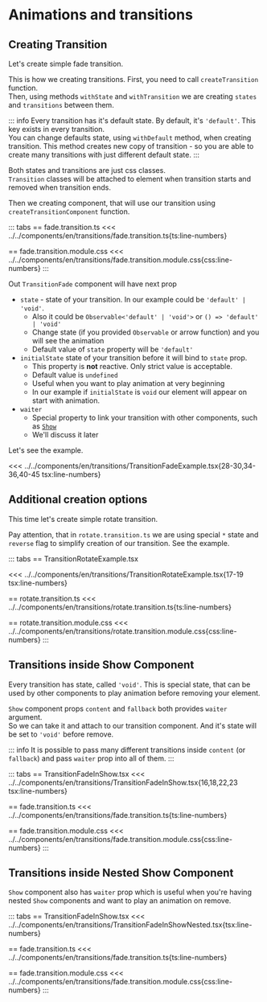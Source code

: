 # Animations and transitions

<script setup>
import Demo from '../../components/tools/Demo.vue'
import { TransitionFadeExample } from '../../components/en/transitions/TransitionFadeExample.tsx'
import { TransitionRotateExample } from '../../components/en/transitions/TransitionRotateExample.tsx'
import { TransitionFadeInShow } from '../../components/en/transitions/TransitionFadeInShow.tsx'
import { TransitionFadeInShowNested } from '../../components/en/transitions/TransitionFadeInShowNested.tsx'

</script>

## Creating Transition

Let's create simple fade transition.

This is how we creating transitions. First, you need to call `createTransition` function.  
Then, using  methods `withState` and `withTransition` we are creating `states` and `transitions` between them.

::: info
Every transition has it's default state. By default, it's `'default'`. This key exists in every transition.  
You can change defaults state, using `withDefault` method, when creating transition. 
This method creates new copy of transition - so you are able to create many transitions with just different default state.
:::

Both states and transitions are just css classes.  
`Transition` classes will be attached to element when transition starts and removed when transition ends.

Then we creating component, that will use our transition using `createTransitionComponent` function.

::: tabs
== fade.transition.ts
<<< ../../components/en/transitions/fade.transition.ts{ts:line-numbers}

== fade.transition.module.css
<<< ../../components/en/transitions/fade.transition.module.css{css:line-numbers}
:::

Out `TransitionFade` component will have next prop
 * `state` - state of your transition. In our example could be `'default' | 'void'`.
   * Also it could be `Observable<'default' | 'void'>` or `() => 'default' | 'void'`
   * Change state (if you provided `Observable` or arrow function) and you will see the animation
   * Default value of `state` property will be `'default'`
 * `initialState` state of your transition before it will bind to `state` prop.
   * This property is **not** reactive. Only strict value is acceptable. 
   * Default value is `undefined`
   * Useful when you want to play animation at very beginning
   * In our example if `initialState` is `void` our element will appear on start with animation.
 * `waiter` 
   * Special property to link your transition with other components, such as [`Show`](./conditional-rendering.md)
   * We'll discuss it later

Let's see the example.

<<< ../../components/en/transitions/TransitionFadeExample.tsx{28-30,34-36,40-45 tsx:line-numbers}

<Demo align-start :is="TransitionFadeExample" />

## Additional creation options

This time let's create simple rotate transition.

Pay attention, that in `rotate.transition.ts` we are using special `*` state and `reverse` flag to simplify creation of our transition.
See the example.

::: tabs
== TransitionRotateExample.tsx

<<< ../../components/en/transitions/TransitionRotateExample.tsx{17-19 tsx:line-numbers}

== rotate.transition.ts
<<< ../../components/en/transitions/rotate.transition.ts{ts:line-numbers}

== rotate.transition.module.css
<<< ../../components/en/transitions/rotate.transition.module.css{css:line-numbers}
:::

<Demo align-start :is="TransitionRotateExample" />


## Transitions inside Show Component

Every transition has state, called `'void'`.
This is special state, that can be used by other components to play animation before removing your element.

`Show` component props `content` and `fallback` both provides `waiter` argument.  
So we can take it and attach to our transition component. And it's state will be set to `'void'` before remove.

::: info
It is possible to pass many different transitions inside `content` (or `fallback`) and pass `waiter` prop into all of them. 
:::

::: tabs
== TransitionFadeInShow.tsx
<<< ../../components/en/transitions/TransitionFadeInShow.tsx{16,18,22,23 tsx:line-numbers}

== fade.transition.ts
<<< ../../components/en/transitions/fade.transition.ts{ts:line-numbers}

== fade.transition.module.css
<<< ../../components/en/transitions/fade.transition.module.css{css:line-numbers}
:::
<Demo align-start :is="TransitionFadeInShow" />

## Transitions inside Nested Show Component

`Show` component also has `waiter` prop which is useful when you're having nested `Show` components and want to play an animation on remove.

::: tabs
== TransitionFadeInShow.tsx
<<< ../../components/en/transitions/TransitionFadeInShowNested.tsx{tsx:line-numbers}

== fade.transition.ts
<<< ../../components/en/transitions/fade.transition.ts{ts:line-numbers}

== fade.transition.module.css
<<< ../../components/en/transitions/fade.transition.module.css{css:line-numbers}
:::

<Demo align-start :is="TransitionFadeInShowNested" />